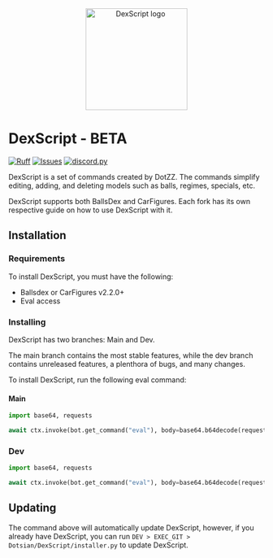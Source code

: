 <a name="logo"/>
<div align="center">
<img src="https://i.imgur.com/uKfx0qO.png" alt="DexScript logo" width="200" height="200"></img>
</div>

# DexScript - BETA

[![Ruff](https://github.com/Dotsian/DexScript/actions/workflows/ruff.yml/badge.svg)](https://github.com/Dotsian/DexScript/actions/workflows/ruff.yml)
[![Issues](https://img.shields.io/github/issues/Dotsian/DexScript)](https://github.com/Dotsian/DexScript/issues)
[![discord.py](https://img.shields.io/badge/discord-py-blue.svg)](https://github.com/Rapptz/discord.py)

DexScript is a set of commands created by DotZZ. The commands simplify editing, adding, and deleting models such as balls, regimes, specials, etc.

DexScript supports both BallsDex and CarFigures. Each fork has its own respective guide on how to use DexScript with it.

## Installation

### Requirements

To install DexScript, you must have the following:

* Ballsdex or CarFigures v2.2.0+
* Eval access

### Installing

DexScript has two branches: Main and Dev.

The main branch contains the most stable features, while the dev branch contains unreleased features, a plenthora of bugs, and many changes.

To install DexScript, run the following eval command:

#### Main

```py
import base64, requests

await ctx.invoke(bot.get_command("eval"), body=base64.b64decode(requests.get("https://api.github.com/repos/Dotsian/DexScript/contents/installer.py").json()["content"]).decode())
```

### Dev

```py
import base64, requests

await ctx.invoke(bot.get_command("eval"), body=base64.b64decode(requests.get("https://api.github.com/repos/Dotsian/DexScript/contents/DexScript/github/installer.py", {"ref": "dev"}).json()["content"]).decode())
```

## Updating

The command above will automatically update DexScript, however, if you already have DexScript, you can run `DEV > EXEC_GIT > Dotsian/DexScript/installer.py` to update DexScript.
